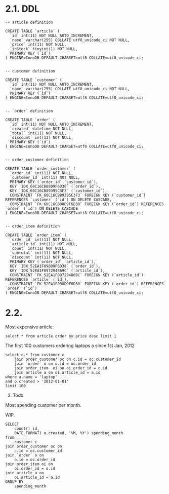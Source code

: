 # 2.1. DDL 

    -- article definition
    
    CREATE TABLE `article` (
      `id` int(11) NOT NULL AUTO_INCREMENT,
      `name` varchar(255) COLLATE utf8_unicode_ci NOT NULL,
      `price` int(11) NOT NULL,
      `inStock` tinyint(1) NOT NULL,
      PRIMARY KEY (`id`)
    ) ENGINE=InnoDB DEFAULT CHARSET=utf8 COLLATE=utf8_unicode_ci;
    
    
    -- customer definition
    
    CREATE TABLE `customer` (
      `id` int(11) NOT NULL AUTO_INCREMENT,
      `name` varchar(255) COLLATE utf8_unicode_ci NOT NULL,
      PRIMARY KEY (`id`)
    ) ENGINE=InnoDB DEFAULT CHARSET=utf8 COLLATE=utf8_unicode_ci;
    
    
    -- `order` definition
    
    CREATE TABLE `order` (
      `id` int(11) NOT NULL AUTO_INCREMENT,
      `created` datetime NOT NULL,
      `total` int(11) NOT NULL,
      `discount` int(11) NOT NULL,
      PRIMARY KEY (`id`)
    ) ENGINE=InnoDB DEFAULT CHARSET=utf8 COLLATE=utf8_unicode_ci;
    
    
    -- order_customer definition
    
    CREATE TABLE `order_customer` (
      `order_id` int(11) NOT NULL,
      `customer_id` int(11) NOT NULL,
      PRIMARY KEY (`order_id`,`customer_id`),
      KEY `IDX_60C16CB88D9F6D38` (`order_id`),
      KEY `IDX_60C16CB89395C3F3` (`customer_id`),
      CONSTRAINT `FK_60C16CB89395C3F3` FOREIGN KEY (`customer_id`) REFERENCES `customer` (`id`) ON DELETE CASCADE,
      CONSTRAINT `FK_60C16CB88D9F6D38` FOREIGN KEY (`order_id`) REFERENCES `order` (`id`) ON DELETE CASCADE
    ) ENGINE=InnoDB DEFAULT CHARSET=utf8 COLLATE=utf8_unicode_ci;
    
    
    -- order_item definition
    
    CREATE TABLE `order_item` (
      `order_id` int(11) NOT NULL,
      `article_id` int(11) NOT NULL,
      `count` int(11) NOT NULL,
      `subtotal` int(11) NOT NULL,
      `discount` int(11) NOT NULL,
      PRIMARY KEY (`order_id`,`article_id`),
      KEY `IDX_52EA1F098D9F6D38` (`order_id`),
      KEY `IDX_52EA1F097294869C` (`article_id`),
      CONSTRAINT `FK_52EA1F097294869C` FOREIGN KEY (`article_id`) REFERENCES `article` (`id`),
      CONSTRAINT `FK_52EA1F098D9F6D38` FOREIGN KEY (`order_id`) REFERENCES `order` (`id`)
    ) ENGINE=InnoDB DEFAULT CHARSET=utf8 COLLATE=utf8_unicode_ci;
    
# 2.2. 

Most expensive article:
    
    select * from article order by price desc limit 1
    
The first 100 customers ordering laptops a since 1st Jan, 2012

    select c.* from customer c 
    	join order_customer oc on c.id = oc.customer_id 
    	join `order` o on o.id = oc.order_id 
    	join order_item  oi on oi.order_id = o.id
    	join article a on oi.article_id = a.id
    where a.name = 'laptop' 
    and o.created > '2012-01-01'
    limit 100 
    
3. Todo

Most spending customer per month.

WIP.

    SELECT
    	count() id,
    	DATE_FORMAT( o.created, '%M, %Y') spending_month
    from
    	customer c
    join order_customer oc on
    	c.id = oc.customer_id
    join `order` o on
    	o.id = oc.order_id
    join order_item oi on
    	oi.order_id = o.id
    join article a on
    	oi.article_id = a.id
    GROUP BY
    	spending_month
    
    	
